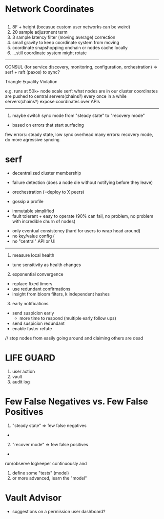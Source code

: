 # Network Coordinates

```js


```

1. 8F + height (becasue custom user networks can be weird)
2. 20 sample adjustment term
3. 3 sample latency filter (moving average) correction
4. small gravity to keep coordinate system from moving
5. coordinate snapshopping onchain or nodes cache locally
6. ...still coordinate system might rotate

--------------------------------------------
CONSUL (for service discovery, monitoring, configuration, orchestration)
=> serf + raft (paxos) to sync?

Triangle Equality Violation

e.g. runs at 50k+ node scale
serf: what nodes are in our cluster
coordinates are pushed to central servers(chains?) every once in a while
servers(chains?) expose coordinates over APIs

-----------------------------------------
1. maybe switch sync mode from "steady state" to "recovery mode"
  * based on errors that start surfacing

  few errors: steady state, low sync overhead
  many errors: recovery mode, do more agressive syncing
  


# serf
* decentralized cluster membership
* failure detection (does a node die without notifying before they leave)
* orechestration (=deploy to X peers)

* gossip a profile
+ immutable simplified
+ fault tolerant + easy to operate (90% can fail, no problem, no problem with incredible churn of nodes)

- only eventual consistency (hard for users to wrap head around)
- no key/value config (
- no "central" API or UI


------------------------------------------------------------
1. measure local health
- tune sensitivity as health changes

2. exponential convergence
- replace fixed timers
- use redundant confirmations
- insight from bloom filters, k independent hashes

3. early notifications
- send suspicion early
  * more time to respond (multiple early follow ups)
- send suspicion redundant
- enable faster refute

// stop nodes from easily going around and claiming others are dead


# LIFE GUARD
1. user action
2. vault
3. audit log



# Few False Negatives vs. Few False Positives
1. "steady state" => few false negatives
  * 
2. "recover mode" => few false positives
  * 

run/observe logkeeper continuously and
1. define some "tests" (model)
2. or more advanced, learn the "model"


# Vault Advisor
* suggestions on a permission user dashboard?
